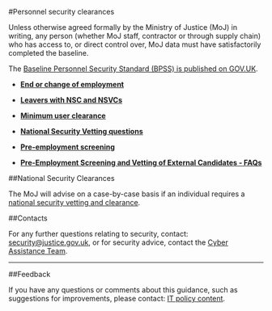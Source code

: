 #Personnel security clearances

Unless otherwise agreed formally by the Ministry of Justice (MoJ) in writing, any person (whether MoJ staff, contractor or through supply chain) who has access to, or direct control over, MoJ data must have satisfactorily completed the baseline.

The [Baseline Personnel Security Standard (BPSS) is published on GOV.UK](https://www.gov.uk/government/publications/government-baseline-personnel-security-standard).

* **[End or change of employment](end-or-change-of-employment.md)**  

* **[Leavers with NSC and NSVCs](leavers-with-nsc-and-nscvs.md)**  

* **[Minimum user clearance](minimum-user-clearance-requirements-guide.md)**  

* **[National Security Vetting questions](national-security-vetting-questions.md)**  

* **[Pre-employment screening](pre-employment-screening.md)**  

* **[Pre-Employment Screening and Vetting of External Candidates - FAQs](pre-employment-screening-and-vetting-of-external-candidates-faqs.md)**  


##National Security Clearances

The MoJ will advise on a case-by-case basis if an individual requires a [national security vetting and clearance](https://www.gov.uk/guidance/security-vetting-and-clearance#applicant).

##Contacts

For any further questions relating to security, contact: [security@justice.gov.uk](mailto:security@justice.gov.uk), or for security advice, contact the [Cyber Assistance Team](mailto:CyberConsultancy@digital.justice.gov.uk).

---

##Feedback

If you have any questions or comments about this guidance, such as suggestions for improvements, please contact: [IT policy content](mailto:itpolicycontent@digital.justice.gov.uk).

